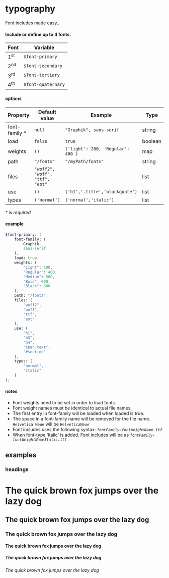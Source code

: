 # typography

Font includes made easy..

#### Include or define up to 4 fonts.

| Font           | Variable           |
| -------------- | ------------------ |
| 1<sup>st</sup> | `$font-primary`    |
| 2<sup>nd</sup> | `$font-secondary`  |
| 3<sup>rd</sup> | `$font-tertiary`   |
| 4<sup>th</sup> | `$font-quaternary` |

#### options

| Property       | Default value                   | Example                           | Type    |
| -------------- | ------------------------------- | --------------------------------- | ------- |
| font-family \* | `null`                          | `"Graphik", sans-serif`           | string  |
| load           | `false`                         | `true`                            | boolean |
| weights        | `()`                            | `('light': 200, 'Regular': 400 )` | map     |
| path           | `"/fonts"`                      | `"/myPath/fonts"`                 | string  |
| files          | `"woff2", "woff", "ttf", "eot"` |                                   | list    |
| use            | `()`                            | `('h1','.title','blockquote')`    | list    |
| types          | `('normal')`                    | `('normal','italic')`             | list    |

_\* is required_

#### example

```scss
$font-primary: (
	font-family: (
		Graphik,
		sans-serif
	),
	load: true,
	weights: (
		"Light": 100,
		"Regular": 400,
		"Medium": 500,
		"Bold": 600,
		"Black": 800
	),
	path: "/fonts",
	files: (
		"woff2",
		"woff",
		"ttf",
		"eot"
	),
	use: (
		"h1",
		"h3",
		"h4",
		"span.text",
		"#section"
	),
	types: (
		"normal",
		"italic"
	)
);
```

#### notes

- Font weights need to be set in order to load fonts.
- Font weight names must be identical to actual file names.
- The first entry in font-family will be loaded when loaded is true.
- The space in a font-family name will be removed for the file name. `Helvetica Neue` will be `HelveticaNeue`
- Font includes uses the following syntax: _`fontFamily-fontWeightName.ttf`_
- When font-type 'italic' is added. Font includes will be as _`fontFamily-fontWeightNameItalic.ttf`_

## examples

### headings

<h1>The quick brown fox jumps over the lazy dog</h1>
<h2>The quick brown fox jumps over the lazy dog</h2>
<h3>The quick brown fox jumps over the lazy dog</h3>
<h4>The quick brown fox jumps over the lazy dog</h4>
<h5>The quick brown fox jumps over the lazy dog</h5>
<h6>The quick brown fox jumps over the lazy dog</h6>
